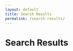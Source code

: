 ```yaml
---
layout: default
title: Search Results
permalink: /search-results/
---
```


<script src="https://code.jquery.com/jquery-3.6.0.min.js"></script>
<style>
  /* CSS for the loading screen */
  .loading-overlay {
    position: fixed;
    top: 0;
    left: 0;
    width: 100%;
    height: 100%;
    background-color: rgba(255, 255, 255, 0.8);
    z-index: 9999;
    display: flex;
    justify-content: center;
    align-items: center;
  }

  .loading-text {
    font-size: 24px;
    font-weight: bold;
  }
</style>
<script>
$(document).ready(function() {
  var urlParams = new URLSearchParams(window.location.search);
  var address = urlParams.get('address');
  var startDate = urlParams.get('start-date');
  var endDate = urlParams.get('end-date');

  // Construct the request payload
  var requestData = {
    address: address,
    start_date: startDate,
    end_date: endDate
  };

  // Show loading screen
  var loadingOverlay = $("<div>").addClass("loading-overlay");
  var loadingText = $("<div>").addClass("loading-text").text("Loading...");
  loadingOverlay.append(loadingText);
  $("body").append(loadingOverlay);

  // Make the API call with POST method and headers
  $.ajax({
    url: "http://localhost:5000/campsites",
    type: "POST",
    headers: {
      "Content-Type": "application/json",
      "Authorization": "Bearer your-token"
    },
    data: JSON.stringify(requestData),
    success: function(data) {
      var campsiteResults = $("#campsite-results");

      // Iterate over the campsite data and create HTML elements
      for (var i = 0; i < data.length; i++) {
        var campsite = data[i];
        var campsiteName = campsite[0];
        var campsiteDistance = campsite[1];

        // Create a <p> element to display the campsite name and distance
        var campsiteElement = $("<p>").text(campsiteName + " - " + campsiteDistance + " minutes away");

        // Append the <p> element to the campsite results container
        campsiteResults.append(campsiteElement);
      }

      // Hide loading screen
      loadingOverlay.remove();
    },
    error: function(xhr, status, error) {
      // Handle error response
      console.error(error);

      // Hide loading screen
      loadingOverlay.remove();
    }
  });
});
</script>


<h1>Search Results</h1>

<div id="campsite-results"></div>
